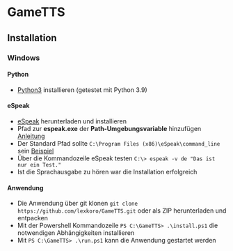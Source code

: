 # GameTTS


## Installation

### Windows
#### Python
- [Python3](https://www.python.org/downloads/) installieren (getestet mit Python 3.9)

#### eSpeak
- [eSpeak](https://sourceforge.net/projects/espeak/files/espeak/espeak-1.48/setup_espeak-1.48.04.exe/download) herunterladen und installieren
- Pfad zur **espeak.exe** der **Path-Umgebungsvariable** hinzufügen [Anleitung](https://michster.de/wie-setze-ich-die-path-umgebungsvariablen-unter-windows-10/)
- Der Standard Pfad sollte `C:\Program Files (x86)\eSpeak\command_line` sein [Beispiel](https://user-images.githubusercontent.com/6319070/125455610-8d303da3-0b4d-474c-98c6-3e93241f920c.png)
- Über die Kommandozeile eSpeak testen `C:\> espeak -v de "Das ist nur ein Test."`
- Ist die Sprachausgabe zu hören war die Installation erfolgreich

#### Anwendung
  
- Die Anwendung über git klonen `git clone https://github.com/lexkoro/GameTTS.git` oder als ZIP herunterladen und entpacken
- Mit der Powershell Kommandozeile `PS C:\GameTTS> .\install.ps1` die notwendigen Abhängigkeiten installieren
- Mit `PS C:\GameTTS> .\run.ps1` kann die Anwendung gestartet werden
